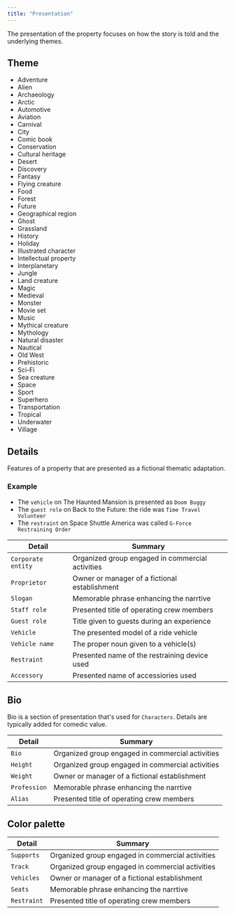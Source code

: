 ```yaml
---
title: "Presentation"
---
```


The presentation of the property focuses on how the story is told and the underlying themes.

## Theme

* Adventure
* Alien
* Archaeology
* Arctic
* Automotive
* Aviation
* Carnival
* City
* Comic book
* Conservation
* Cultural heritage
* Desert
* Discovery
* Fantasy
* Flying creature
* Food
* Forest
* Future
* Geographical region
* Ghost
* Grassland
* History
* Holiday
* Illustrated character
* Intellectual property
* Interplanetary
* Jungle
* Land creature
* Magic
* Medieval
* Monster
* Movie set
* Music
* Mythical creature
* Mythology
* Natural disaster
* Nautical
* Old West
* Prehistoric
* Sci-Fi
* Sea creature
* Space
* Sport
* Superhero
* Transportation
* Tropical
* Underwater
* Village



## Details

Features of a property that are presented as a fictional thematic adaptation.

### Example

* The `vehicle` on The Haunted Mansion is presented as `Doom Buggy`
* The `guest role` on Back to the Future: the ride was `Time Travel Volunteer`
* The `restraint` on Space Shuttle America was called `G-Force Restraining Order`

| Detail        | Summary                                  	             |
| ------------- | ------------------------------------------------------ |
| `Corporate entity`   | Organized group engaged in commercial activities|
| `Proprietor`  | Owner or manager of a fictional establishment     |
| `Slogan`   | Memorable phrase enhancing the narrtive   	     |
| `Staff role` | Presented title of operating crew members    |
| `Guest role` | Title given to guests during an experience   |
| `Vehicle` | The presented model of a ride vehicle   |
| `Vehicle name` | The proper noun given to a vehicle(s)  |
| `Restraint` | Presented name of the restraining device used   |
| `Accessory` | Presented name of accessiories used   |


## Bio
Bio is a section of presentation that's used for `Characters`. Details are typically added for comedic value.

| Detail        | Summary                                  	             |
| ------------- | ------------------------------------------------------ |
| `Bio`   | Organized group engaged in commercial activities|
| `Height`   | Organized group engaged in commercial activities|
| `Weight`  | Owner or manager of a fictional establishment     |
| `Profession`   | Memorable phrase enhancing the narrtive   	     |
| `Alias` | Presented title of operating crew members    |

## Color palette

| Detail        | Summary                                  	             |
| ------------- | ------------------------------------------------------ |
| `Supports`   | Organized group engaged in commercial activities|
| `Track`   | Organized group engaged in commercial activities|
| `Vehicles`  | Owner or manager of a fictional establishment     |
| `Seats`   | Memorable phrase enhancing the narrtive   	     |
| `Restraint` | Presented title of operating crew members    |